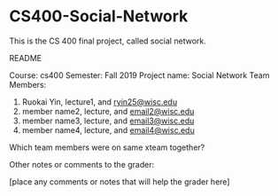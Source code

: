 # CS400-Social-Network
This is the CS 400 final project, called social network.

README

Course: cs400
Semester: Fall 2019
Project name: Social Network
Team Members:
1. Ruokai Yin, lecture1, and ryin25@wisc.edu
2. member name2, lecture, and email2@wisc.edu
3. member name3, lecture, and email3@wisc.edu
4. member name4, lecture, and email4@wisc.edu

 

Which team members were on same xteam together?


Other notes or comments to the grader:

[place any comments or notes that will help the grader here]
